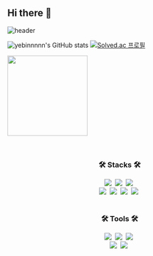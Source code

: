 ## Hi there 👋

![header](https://capsule-render.vercel.app/api?type=waving&fontAlign=40&fontAlignY=40&color=gradient&height=150&section=header&text=welcome%20kongs%20github&fontSize=50&animation=fadeIn)


![yebinnnnn's GitHub stats](https://github-readme-stats.vercel.app/api?username=yebinnnnn&show_icons=true&theme=ambient_gradient)
[![Solved.ac
프로필](http://mazassumnida.wtf/api/v2/generate_badge?boj=ye2000bin)](https://solved.ac/ye2000bin)

<a href="https://github.com/yebinnnnn"><img align="center" style="height:180px" src="https://github-readme-stats.vercel.app/api/top-langs/?username=yebinnnnn&layout=compact&theme=dracula&hide_border=true" /></a>


</div>
<br>

<h3 align="center">🛠 Stacks 🛠</h3>

<div align="center">
  <img src="https://img.shields.io/badge/java-F05033.svg?style=for-the-badge&logo=java&logoColor=white" />&nbsp
  <img src="https://img.shields.io/badge/python-3776AB.svg?style=for-the-badge&logo=python&logoColor=yellow" />&nbsp
  <img src="https://img.shields.io/badge/Kotlin-7F52FF.svg?style=for-the-badge&logo=kotlin&logoColor=black" />&nbsp
</div>

<div align="center">
  <img src="https://img.shields.io/badge/spring-83BB1A.svg?style=for-the-badge&logo=spring&logoColor=white" />&nbsp
  <img src="https://img.shields.io/badge/AWS-F05033.svg?style=for-the-badge&logo=amazonwebservices&logoColor=white" />&nbsp
  <img src="https://img.shields.io/badge/Django-F3F3F3.svg?style=for-the-badge&logo=django&logoColor=black" />&nbsp
  <img src="https://img.shields.io/badge/MySQL-20A6C9.svg?style=for-the-badge&logo=mysql&logoColor=black" />&nbsp
</div>

<br>

<h3 align="center">🛠 Tools 🛠</h3>

<div align="center">
  <img src="https://img.shields.io/badge/git-F05033.svg?style=for-the-badge&logo=git&logoColor=white" />&nbsp
  <img src="https://img.shields.io/badge/github-181717.svg?style=for-the-badge&logo=github&logoColor=white" />&nbsp
  <img src="https://img.shields.io/badge/Notion-F3F3F3.svg?style=for-the-badge&logo=notion&logoColor=black" />&nbsp
</div>

<div align="center">
  <img src="https://img.shields.io/badge/slack-FF6441.svg?style=for-the-badge&logo=slack&logoColor=white" />&nbsp
  <img src="https://img.shields.io/badge/figma-A100FF.svg?style=for-the-badge&logo=figma&logoColor=white" />&nbsp
</div>

</br>



<!--

**yebinnnnn/yebinnnnn** is a ✨ _special_ ✨ repository because its `README.md` (this file) appears on your GitHub profile.

Here are some ideas to get you started:


- 🔭 I’m currently working on ...
- 🌱 I’m currently learning ...
- 👯 I’m looking to collaborate on ...
- 🤔 I’m looking for help with ...
- 💬 Ask me about ...
- 📫 How to reach me: ...
- 😄 Pronouns: ...
- ⚡ Fun fact: ...
-->
